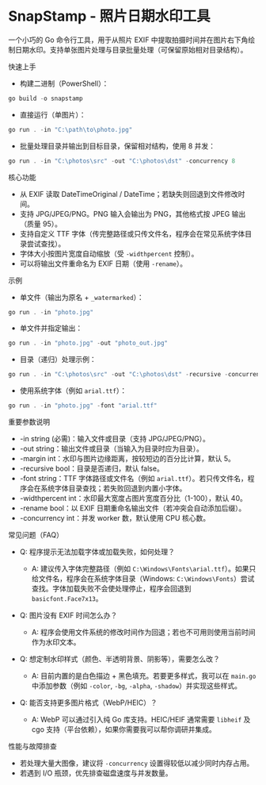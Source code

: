 # SnapStamp - 照片日期水印工具

一个小巧的 Go 命令行工具，用于从照片 EXIF 中提取拍摄时间并在图片右下角绘制日期水印。支持单张图片处理与目录批量处理（可保留原始相对目录结构）。

快速上手

- 构建二进制（PowerShell）：

```powershell
go build -o snapstamp
```

- 直接运行（单图片）：

```powershell
go run . -in "C:\path\to\photo.jpg"
```

- 批量处理目录并输出到目标目录，保留相对结构，使用 8 并发：

```powershell
go run . -in "C:\photos\src" -out "C:\photos\dst" -concurrency 8
```

核心功能

- 从 EXIF 读取 DateTimeOriginal / DateTime；若缺失则回退到文件修改时间。
- 支持 JPG/JPEG/PNG。PNG 输入会输出为 PNG，其他格式按 JPEG 输出（质量 95）。
- 支持自定义 TTF 字体（传完整路径或只传文件名，程序会在常见系统字体目录尝试查找）。
- 字体大小按图片宽度自动缩放（受 `-widthpercent` 控制）。
- 可以将输出文件重命名为 EXIF 日期（使用 `-rename`）。

示例

- 单文件（输出为原名 + `_watermarked`）：

```powershell
go run . -in "photo.jpg"
```

- 单文件并指定输出：

```powershell
go run . -in "photo.jpg" -out "photo_out.jpg"
```

- 目录（递归）处理示例：

```powershell
go run . -in "C:\photos\src" -out "C:\photos\dst" -recursive -concurrency 4
```

- 使用系统字体（例如 `arial.ttf`）：

```powershell
go run . -in "photo.jpg" -font "arial.ttf"
```

重要参数说明

- -in string (必需)：输入文件或目录（支持 JPG/JPEG/PNG）。
- -out string：输出文件或目录（当输入为目录时应为目录）。
- -margin int：水印与图片边缘距离，按较短边的百分比计算，默认 5。
- -recursive bool：目录是否递归，默认 false。
- -font string：TTF 字体路径或文件名（例如 `arial.ttf`）。若只传文件名，程序会在系统字体目录查找；若失败回退到内置小字体。
- -widthpercent int：水印最大宽度占图片宽度百分比（1-100），默认 40。
- -rename bool：以 EXIF 日期重命名输出文件（若冲突会自动添加后缀）。
- -concurrency int：并发 worker 数，默认使用 CPU 核心数。

常见问题（FAQ）

- Q: 程序提示无法加载字体或加载失败，如何处理？
  - A: 建议传入字体完整路径（例如 `C:\Windows\Fonts\arial.ttf`）。如果只给文件名，程序会在系统字体目录（Windows: `C:\Windows\Fonts`）尝试查找。字体加载失败不会使处理停止，程序会回退到 `basicfont.Face7x13`。

- Q: 图片没有 EXIF 时间怎么办？
  - A: 程序会使用文件系统的修改时间作为回退；若也不可用则使用当前时间作为水印文本。

- Q: 想定制水印样式（颜色、半透明背景、阴影等），需要怎么改？
  - A: 目前内置的是白色描边 + 黑色填充。若要更多样式，我可以在 `main.go` 中添加参数（例如 `-color`, `-bg`, `-alpha`, `-shadow`）并实现这些样式。

- Q: 能否支持更多图片格式（WebP/HEIC）？
  - A: WebP 可以通过引入纯 Go 库支持。HEIC/HEIF 通常需要 `libheif` 及 cgo 支持（平台依赖），如果你需要我可以帮你调研并集成。

性能与故障排查

- 若处理大量大图像，建议将 `-concurrency` 设置得较低以减少同时内存占用。
- 若遇到 I/O 瓶颈，优先排查磁盘速度与并发数量。